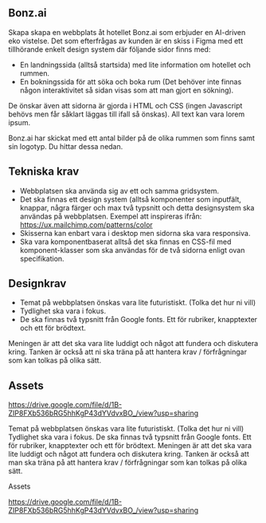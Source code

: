 ## Bonz.ai

Skapa skapa en webbplats åt hotellet Bonz.ai som erbjuder en AI-driven eko vistelse. Det som efterfrågas av kunden är en
skiss i Figma med ett tillhörande enkelt design system där följande sidor finns med:

* En landningssida (alltså startsida) med lite information om hotellet och rummen. 
* En bokningssida för att söka och boka rum (Det behöver inte finnas någon interaktivitet så sidan visas som att man gjort en sökning).

De önskar även att sidorna är gjorda i HTML och CSS (ingen Javascript behövs men får såklart läggas till ifall så önskas).
All text kan vara lorem ipsum.

Bonz.ai har skickat med ett antal bilder på de olika rummen som finns samt sin logotyp. Du hittar dessa nedan.

## Tekniska krav

* Webbplatsen ska använda sig av ett och samma gridsystem.
* Det ska finnas ett design system (alltså komponenter som inputfält, knappar, några färger och max två typsnitt och detta designsystem ska användas på webbplatsen. Exempel att inspireras ifrån: https://ux.mailchimp.com/patterns/color
* Skisserna kan enbart vara i desktop men sidorna ska vara responsiva.
* Ska vara komponentbaserat alltså det ska finnas en CSS-fil med komponent-klasser som ska användas för de två sidorna enligt ovan specifikation.

## Designkrav

* Temat på webbplatsen önskas vara lite futuristiskt. (Tolka det hur ni vill)
* Tydlighet ska vara i fokus.
* De ska finnas två typsnitt från Google fonts. Ett för rubriker, knapptexter och ett för brödtext. 

Meningen är att det ska vara lite luddigt och något att fundera och diskutera kring. Tanken är också att ni ska träna på att hantera krav / förfrågningar som kan tolkas på olika sätt.

## Assets

https://drive.google.com/file/d/1B-ZIP8FXb536bRG5hhKgP43dYVdvxBO_/view?usp=sharing

Temat på webbplatsen önskas vara lite futuristiskt. (Tolka det hur ni vill)
Tydlighet ska vara i fokus.
De ska finnas två typsnitt från Google fonts. Ett för rubriker, knapptexter och ett för brödtext.
Meningen är att det ska vara lite luddigt och något att fundera och diskutera kring. Tanken är också att man ska träna på att hantera krav / förfrågningar som kan tolkas på olika sätt.

Assets

https://drive.google.com/file/d/1B-ZIP8FXb536bRG5hhKgP43dYVdvxBO_/view?usp=sharing
